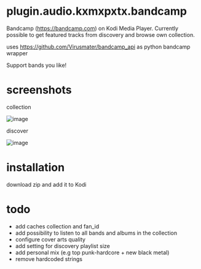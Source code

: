 # plugin.audio.kxmxpxtx.bandcamp
Bandcamp (https://bandcamp.com) on Kodi Media Player. Currently possible to get featured tracks from discovery and browse own collection.

uses https://github.com/Virusmater/bandcamp_api as python bandcamp wrapper

Support bands you like!
# screenshots
collection

![image](https://raw.githubusercontent.com/Virusmater/plugin.audio.kxmxpxtx.bandcamp/master/screenshot/collection.png)

discover

![image](https://raw.githubusercontent.com/Virusmater/plugin.audio.kxmxpxtx.bandcamp/master/screenshot/discover.png)
# installation
download zip and add it to Kodi

# todo
* add caches collection and fan_id
* add possibility to listen to all bands and albums in the collection
* configure cover arts quality
* add setting for discovery playlist size
* add personal mix (e.g top punk-hardcore + new black metal)
* remove hardcoded strings